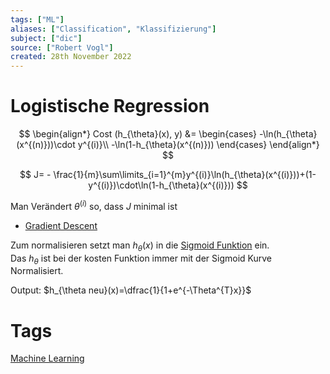 ```yaml
---
tags: ["ML"]
aliases: ["Classification", "Klassifizierung"]
subject: ["dic"]
source: ["Robert Vogl"]
created: 28th November 2022
---
```


# Logistische Regression

$$
\begin{align*}
Cost (h_{\theta}(x), y) &=
\begin{cases}
-\ln(h_{\theta}(x^{(n)}))\cdot y^{(i)}\\
-\ln(1-h_{\theta}(x^{(n)}))
\end{cases}
\end{align*}
$$

$$
J= - \frac{1}{m}\sum\limits_{i=1}^{m}y^{(i)}\ln(h_{\theta}(x^{(i)}))+(1-y^{(i)})\cdot\ln(1-h_{\theta}(x^{(i)}))
$$

Man Verändert $\theta^{(i)}$ so, dass $J$ minimal ist
- [Gradient Descent](Gradient%20Descent.md)

Zum normalisieren setzt man $h_{\theta}(x)$ in die [Sigmoid Funktion](Sigmoid%20Funktion.md) ein.  
Das $h_{\theta}$ ist bei der kosten Funktion immer mit der Sigmoid Kurve Normalisiert.

Output: $h_{\theta neu}(x)=\dfrac{1}{1+e^{-\Theta^{T}x}}$

# Tags

[Machine Learning](Machine%20Learning.md)